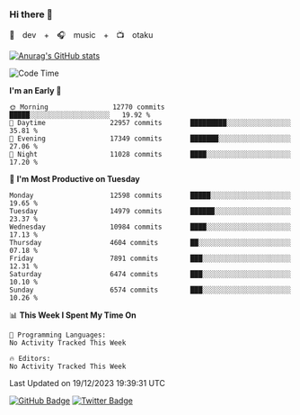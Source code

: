 ### Hi there 👋

🚀　dev　+　🎧　music　+　📺　otaku


[![Anurag's GitHub stats](https://github-readme-stats.vercel.app/api?username=koheitasaka&count_private=true&show_icons=true&theme=monokai)](https://github.com/koheitasaka/github-readme-stats)

<!--START_SECTION:waka-->
![Code Time](http://img.shields.io/badge/Code%20Time-1%2C161%20hrs%2023%20mins-blue)

**I'm an Early 🐤** 

```text
🌞 Morning                12770 commits       █████░░░░░░░░░░░░░░░░░░░░   19.92 % 
🌆 Daytime                22957 commits       █████████░░░░░░░░░░░░░░░░   35.81 % 
🌃 Evening                17349 commits       ███████░░░░░░░░░░░░░░░░░░   27.06 % 
🌙 Night                  11028 commits       ████░░░░░░░░░░░░░░░░░░░░░   17.20 % 
```
📅 **I'm Most Productive on Tuesday** 

```text
Monday                   12598 commits       █████░░░░░░░░░░░░░░░░░░░░   19.65 % 
Tuesday                  14979 commits       ██████░░░░░░░░░░░░░░░░░░░   23.37 % 
Wednesday                10984 commits       ████░░░░░░░░░░░░░░░░░░░░░   17.13 % 
Thursday                 4604 commits        ██░░░░░░░░░░░░░░░░░░░░░░░   07.18 % 
Friday                   7891 commits        ███░░░░░░░░░░░░░░░░░░░░░░   12.31 % 
Saturday                 6474 commits        ███░░░░░░░░░░░░░░░░░░░░░░   10.10 % 
Sunday                   6574 commits        ███░░░░░░░░░░░░░░░░░░░░░░   10.26 % 
```


📊 **This Week I Spent My Time On** 

```text
💬 Programming Languages: 
No Activity Tracked This Week

🔥 Editors: 
No Activity Tracked This Week
```


 Last Updated on 19/12/2023 19:39:31 UTC
<!--END_SECTION:waka-->

[![GitHub Badge](https://img.shields.io/badge/GitHub-100000?style=for-the-badge&logo=github&logoColor=white)](https://github.com/koheitasaka)
[![Twitter Badge](https://img.shields.io/badge/Twitter-1DA1F2?style=for-the-badge&logo=twitter&logoColor=white)](https://twitter.com/sleep_asleep_)
